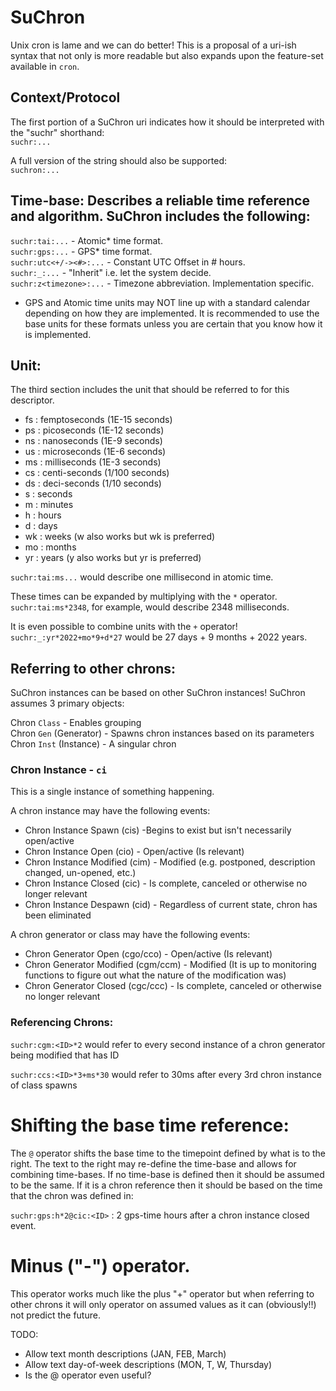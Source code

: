 # SuChron
Unix cron is lame and we can do better! This is a proposal of a uri-ish syntax that not only is more readable but also expands upon the feature-set available in `cron`.

## Context/Protocol

The first portion of a SuChron uri indicates how it should be interpreted with the "suchr" shorthand:  
`suchr:...`  

A full version of the string should also be supported:  
`suchron:...`

## Time-base: Describes a reliable time reference and algorithm. SuChron includes the following:

`suchr:tai:...` - Atomic* time format.  
`suchr:gps:...` - GPS* time format.  
`suchr:utc<+/-><#>:...` - Constant UTC Offset in # hours.  
`suchr:_:...` - "Inherit" i.e. let the system decide.  
`suchr:z<timezone>:...` - Timezone abbreviation. Implementation specific.  

* GPS and Atomic time units may NOT line up with a standard calendar depending on how they are implemented. It is recommended to use the base units for these formats unless you are certain that you know how it is implemented.

## Unit:

The third section includes the unit that should be referred to for this descriptor.  
- fs : femptoseconds (1E-15 seconds)  
- ps : picoseconds (1E-12 seconds)  
- ns : nanoseconds (1E-9 seconds)  
- us : microseconds (1E-6 seconds)  
- ms : milliseconds (1E-3 seconds)  
- cs : centi-seconds (1/100 seconds)  
- ds : deci-seconds (1/10 seconds)  
- s : seconds  
- m : minutes  
- h : hours  
- d : days  
- wk : weeks (w also works but wk is preferred)  
- mo : months  
- yr : years (y also works but yr is preferred)  

`suchr:tai:ms...` would describe one millisecond in atomic time.  

These times can be expanded by multiplying with the `*` operator. `suchr:tai:ms*2348`, for example, would describe 2348 milliseconds.

It is even possible to combine units with the `+` operator! `suchr:_:yr*2022+mo*9+d*27` would be 27 days + 9 months + 2022 years.

## Referring to other chrons:  
SuChron instances can be based on other SuChron instances! SuChron assumes 3 primary objects:  

Chron `Class` - Enables grouping  
Chron `Gen` (Generator) - Spawns chron instances based on its parameters  
Chron `Inst` (Instance) - A singular chron  

### Chron Instance - `ci`
This is a single instance of something happening. 

A chron instance may have the following events:
- Chron Instance Spawn (cis) -Begins to exist but isn't necessarily open/active
- Chron Instance Open (cio) - Open/active (Is relevant)
- Chron Instance Modified (cim) - Modified (e.g. postponed, description changed, un-opened, etc.)
- Chron Instance Closed (cic) - Is complete, canceled or otherwise no longer relevant
- Chron Instance Despawn (cid) - Regardless of current state, chron has been eliminated

A chron generator or class may have the following events:
- Chron Generator Open (cgo/cco) - Open/active (Is relevant)
- Chron Generator Modified (cgm/ccm) - Modified (It is up to monitoring functions to figure out what the nature of the modification was)
- Chron Generator Closed (cgc/ccc) - Is complete, canceled or otherwise no longer relevant

### Referencing Chrons:  
`suchr:cgm:<ID>*2` would refer to every second instance of a chron generator being modified that has ID <ID>
  
`suchr:ccs:<ID>*3+ms*30` would refer to 30ms after every 3rd chron instance of class <ID> spawns
  
# Shifting the base time reference:
  
The `@` operator shifts the base time to the timepoint defined by what is to the right. The text to the right may re-define the time-base and allows for combining time-bases. If no time-base is defined then it should be assumed to be the same. If it is a chron reference then it should be based on the time that the chron was defined in:

`suchr:gps:h*2@cic:<ID>` : 2 gps-time hours after a chron instance closed event.
  
# Minus ("-") operator. 

This operator works much like the plus "+" operator but when referring to other chrons it will only operator on assumed values as it can (obviously!!) not predict the future.

TODO:
- Allow text month descriptions (JAN, FEB, March)
- Allow text day-of-week descriptions (MON, T, W, Thursday)
- Is the @ operator even useful? 
